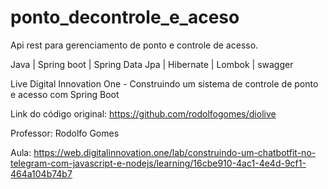 # ponto_decontrole_e_aceso

Api rest para gerenciamento de ponto e controle de acesso.

Java | Spring boot | Spring Data Jpa | Hibernate | Lombok | swagger

Live Digital Innovation One - Construindo um sistema de controle de ponto e acesso com Spring Boot

Link do código original: https://github.com/rodolfogomes/diolive

Professor: Rodolfo Gomes

Aula: https://web.digitalinnovation.one/lab/construindo-um-chatbotfit-no-telegram-com-javascript-e-nodejs/learning/16cbe910-4ac1-4e4d-9cf1-464a104b74b7


